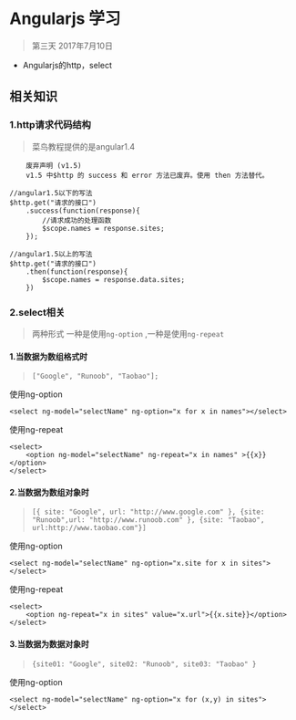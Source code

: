 # Angularjs 学习
>第三天 2017年7月10日

 - Angularjs的http，select

## 相关知识

### 1.http请求代码结构
>菜鸟教程提供的是angular1.4
```
    废弃声明 (v1.5)
    v1.5 中$http 的 success 和 error 方法已废弃。使用 then 方法替代。
```

```
//angular1.5以下的写法
$http.get("请求的接口")
    .success(function(response){
        //请求成功的处理函数
        $scope.names = response.sites;
    });
```

```
//angular1.5以上的写法
$http.get("请求的接口")
    .then(function(response){
        $scope.names = response.data.sites;
    })
```

### 2.select相关
>两种形式 一种是使用`ng-option` ,一种是使用`ng-repeat`

#### 1.当数据为数组格式时
>```["Google", "Runoob", "Taobao"];```

使用ng-option
```
<select ng-model="selectName" ng-option="x for x in names"></select>
```
使用ng-repeat
```
<select>
    <option ng-model="selectName" ng-repeat="x in names" >{{x}}</option>
</select>
```

#### 2.当数据为数组对象时
> ```[{ site: "Google", url: "http://www.google.com" }, {site: "Runoob",url: "http://www.runoob.com" }, {site: "Taobao", url:http://www.taobao.com"}]```

使用ng-option
```
<select ng-model="selectName" ng-option="x.site for x in sites"></select>
```
使用ng-repeat
```
<select>
    <option ng-repeat="x in sites" value="x.url">{{x.site}}</option>
</select>
```

#### 3.当数据为数据对象时
>```{site01: "Google", site02: "Runoob", site03: "Taobao" }```

使用ng-option
```
<select ng-model="selectName" ng-option="x for (x,y) in sites"></select>
```